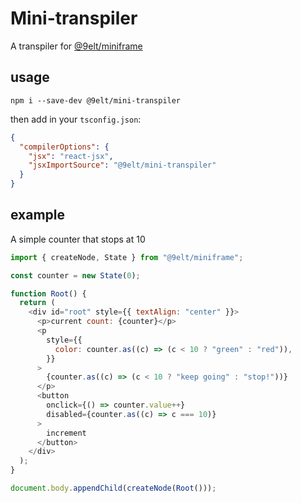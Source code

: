 # Mini-transpiler

A transpiler for [@9elt/miniframe](https://github.com/9elt/miniframe)

## usage

```
npm i --save-dev @9elt/mini-transpiler
```

then add in your `tsconfig.json`:

```json
{
  "compilerOptions": {
    "jsx": "react-jsx",
    "jsxImportSource": "@9elt/mini-transpiler"
  }
}
```

## example

A simple counter that stops at 10

```js
import { createNode, State } from "@9elt/miniframe";

const counter = new State(0);

function Root() {
  return (
    <div id="root" style={{ textAlign: "center" }}>
      <p>current count: {counter}</p>
      <p
        style={{
          color: counter.as((c) => (c < 10 ? "green" : "red")),
        }}
      >
        {counter.as((c) => (c < 10 ? "keep going" : "stop!"))}
      </p>
      <button
        onclick={() => counter.value++}
        disabled={counter.as((c) => c === 10)}
      >
        increment
      </button>
    </div>
  );
}

document.body.appendChild(createNode(Root()));
```
